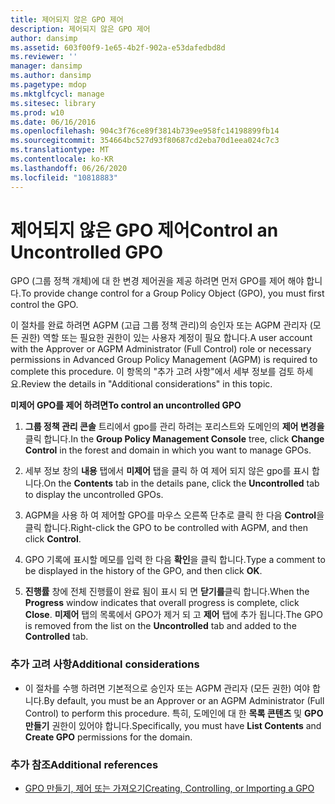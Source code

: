 ```yaml
---
title: 제어되지 않은 GPO 제어
description: 제어되지 않은 GPO 제어
author: dansimp
ms.assetid: 603f00f9-1e65-4b2f-902a-e53dafedbd8d
ms.reviewer: ''
manager: dansimp
ms.author: dansimp
ms.pagetype: mdop
ms.mktglfcycl: manage
ms.sitesec: library
ms.prod: w10
ms.date: 06/16/2016
ms.openlocfilehash: 904c3f76ce89f3814b739ee958fc14198899fb14
ms.sourcegitcommit: 354664bc527d93f80687cd2eba70d1eea024c7c3
ms.translationtype: MT
ms.contentlocale: ko-KR
ms.lasthandoff: 06/26/2020
ms.locfileid: "10818883"
---
```

# <span data-ttu-id="59238-103">제어되지 않은 GPO 제어</span><span class="sxs-lookup"><span data-stu-id="59238-103">Control an Uncontrolled GPO</span></span>


<span data-ttu-id="59238-104">GPO (그룹 정책 개체)에 대 한 변경 제어권을 제공 하려면 먼저 GPO를 제어 해야 합니다.</span><span class="sxs-lookup"><span data-stu-id="59238-104">To provide change control for a Group Policy Object (GPO), you must first control the GPO.</span></span>

<span data-ttu-id="59238-105">이 절차를 완료 하려면 AGPM (고급 그룹 정책 관리)의 승인자 또는 AGPM 관리자 (모든 권한) 역할 또는 필요한 권한이 있는 사용자 계정이 필요 합니다.</span><span class="sxs-lookup"><span data-stu-id="59238-105">A user account with the Approver or AGPM Administrator (Full Control) role or necessary permissions in Advanced Group Policy Management (AGPM) is required to complete this procedure.</span></span> <span data-ttu-id="59238-106">이 항목의 "추가 고려 사항"에서 세부 정보를 검토 하세요.</span><span class="sxs-lookup"><span data-stu-id="59238-106">Review the details in "Additional considerations" in this topic.</span></span>

**<span data-ttu-id="59238-107">미제어 GPO를 제어 하려면</span><span class="sxs-lookup"><span data-stu-id="59238-107">To control an uncontrolled GPO</span></span>**

1.  <span data-ttu-id="59238-108">**그룹 정책 관리 콘솔** 트리에서 gpo를 관리 하려는 포리스트와 도메인의 **제어 변경을** 클릭 합니다.</span><span class="sxs-lookup"><span data-stu-id="59238-108">In the **Group Policy Management Console** tree, click **Change Control** in the forest and domain in which you want to manage GPOs.</span></span>

2.  <span data-ttu-id="59238-109">세부 정보 창의 **내용** 탭에서 **미제어** 탭을 클릭 하 여 제어 되지 않은 gpo를 표시 합니다.</span><span class="sxs-lookup"><span data-stu-id="59238-109">On the **Contents** tab in the details pane, click the **Uncontrolled** tab to display the uncontrolled GPOs.</span></span>

3.  <span data-ttu-id="59238-110">AGPM을 사용 하 여 제어할 GPO를 마우스 오른쪽 단추로 클릭 한 다음 **Control**을 클릭 합니다.</span><span class="sxs-lookup"><span data-stu-id="59238-110">Right-click the GPO to be controlled with AGPM, and then click **Control**.</span></span>

4.  <span data-ttu-id="59238-111">GPO 기록에 표시할 메모를 입력 한 다음 **확인**을 클릭 합니다.</span><span class="sxs-lookup"><span data-stu-id="59238-111">Type a comment to be displayed in the history of the GPO, and then click **OK**.</span></span>

5.  <span data-ttu-id="59238-112">**진행률** 창에 전체 진행률이 완료 됨이 표시 되 면 **닫기를**클릭 합니다.</span><span class="sxs-lookup"><span data-stu-id="59238-112">When the **Progress** window indicates that overall progress is complete, click **Close**.</span></span> <span data-ttu-id="59238-113">**미제어** 탭의 목록에서 GPO가 제거 되 고 **제어** 탭에 추가 됩니다.</span><span class="sxs-lookup"><span data-stu-id="59238-113">The GPO is removed from the list on the **Uncontrolled** tab and added to the **Controlled** tab.</span></span>

### <span data-ttu-id="59238-114">추가 고려 사항</span><span class="sxs-lookup"><span data-stu-id="59238-114">Additional considerations</span></span>

-   <span data-ttu-id="59238-115">이 절차를 수행 하려면 기본적으로 승인자 또는 AGPM 관리자 (모든 권한) 여야 합니다.</span><span class="sxs-lookup"><span data-stu-id="59238-115">By default, you must be an Approver or an AGPM Administrator (Full Control) to perform this procedure.</span></span> <span data-ttu-id="59238-116">특히, 도메인에 대 한 **목록 콘텐츠** 및 **GPO 만들기** 권한이 있어야 합니다.</span><span class="sxs-lookup"><span data-stu-id="59238-116">Specifically, you must have **List Contents** and **Create GPO** permissions for the domain.</span></span>

### <span data-ttu-id="59238-117">추가 참조</span><span class="sxs-lookup"><span data-stu-id="59238-117">Additional references</span></span>

-   [<span data-ttu-id="59238-118">GPO 만들기, 제어 또는 가져오기</span><span class="sxs-lookup"><span data-stu-id="59238-118">Creating, Controlling, or Importing a GPO</span></span>](creating-controlling-or-importing-a-gpo-editor-agpm30ops.md)

 

 





